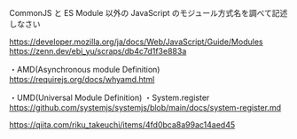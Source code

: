 CommonJS と ES Module 以外の JavaScript のモジュール方式名を調べて記述しなさい

https://developer.mozilla.org/ja/docs/Web/JavaScript/Guide/Modules
https://zenn.dev/ebi_yu/scraps/db4c7d1f3e883a

・AMD(Asynchronous module Definition)  
https://requirejs.org/docs/whyamd.html

・UMD(Universal Module Definition)
・System.register  
https://github.com/systemjs/systemjs/blob/main/docs/system-register.md

https://qiita.com/riku_takeuchi/items/4fd0bca8a99ac14aed45
